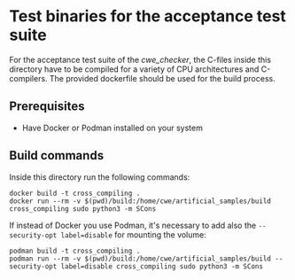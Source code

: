 # Test binaries for the acceptance test suite

For the acceptance test suite of the *cwe_checker*,
the C-files inside this directory have to be compiled for a variety of CPU architectures and C-compilers.
The provided dockerfile should be used for the build process.

## Prerequisites

- Have Docker or Podman installed on your system

## Build commands

Inside this directory run the following commands:
```shell
docker build -t cross_compiling .
docker run --rm -v $(pwd)/build:/home/cwe/artificial_samples/build cross_compiling sudo python3 -m SCons
```
If instead of Docker you use Podman, it's necessary to add also the `--security-opt label=disable` for mounting the volume:
```shell
podman build -t cross_compiling .
podman run --rm -v $(pwd)/build:/home/cwe/artificial_samples/build --security-opt label=disable cross_compiling sudo python3 -m SCons
```
